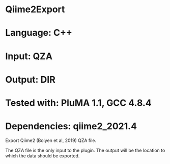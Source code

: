 # Qiime2Export
# Language: C++
# Input: QZA
# Output: DIR
# Tested with: PluMA 1.1, GCC 4.8.4
# Dependencies: qiime2_2021.4

Export Qiime2 (Bolyen et al, 2019) QZA file.

The QZA file is the only input to the plugin.
The output will be the location to which the data should be exported.
